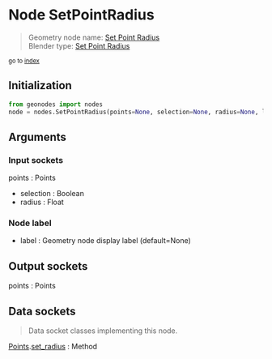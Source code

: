 
# Node SetPointRadius

> Geometry node name: [Set Point Radius](https://docs.blender.org/manual/en/latest/modeling/geometry_nodes/material/set_point_radius.html)<br>
  Blender type: [Set Point Radius](https://docs.blender.org/api/current/bpy.types.GeometryNodeSetPointRadius.html)
  
<sub>go to [index](/docs/index.md)</sub>

## Initialization

```python
from geonodes import nodes
node = nodes.SetPointRadius(points=None, selection=None, radius=None, label=None)
```



## Arguments


### Input sockets

points : Points
- selection : Boolean
- radius : Float

### Node label

- label : Geometry node display label (default=None)

## Output sockets

points : Points

## Data sockets

> Data socket classes implementing this node.
  
[Points](/docs/sockets/Points.md).[set_radius](/docs/sockets/Points.md#set_radius) : Method


